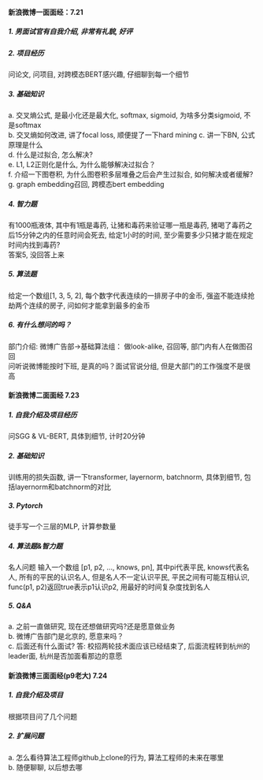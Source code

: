 

#### 新浪微博一面面经：7.21  
##### 1. 男面试官有自我介绍, 非常有礼貌, 好评   
##### 2. 项目经历   
问论文, 问项目, 对跨模态BERT感兴趣, 仔细聊到每一个细节    
##### 3. 基础知识  
a. 交叉熵公式, 是最小化还是最大化, softmax, sigmoid, 为啥多分类sigmoid, 不是softmax    
b. 交叉熵如何改进, 讲了focal loss, 顺便提了一下hard mining
c. 讲一下BN, 公式原理是什么    
d. 什么是过拟合, 怎么解决?   
e. L1, L2正则化是什么, 为什么能够解决过拟合？  
f. 介绍一下图卷积, 为什么图卷积多层堆叠之后会产生过拟合, 如何解决或者缓解?  
g. graph embedding召回, 跨模态bert embedding  
##### 4. 智力题
有1000瓶液体, 其中有1瓶是毒药, 让猪和毒药来验证哪一瓶是毒药, 猪喝了毒药之后15分钟之内的任意时间会死去, 给定1小时的时间, 至少需要多少只猪才能在规定时间内找到毒药?  
答案5, 没回答上来  
##### 5. 算法题
给定一个数组[1, 3, 5, 2], 每个数字代表连续的一排房子中的金币, 强盗不能连续抢劫两个连续的房子, 问如何才能拿到最多的金币   

##### 6. 有什么想问的吗？  
部门介绍: 微博广告部->基础算法组： 做look-alike, 召回等, 部门内有人在做图召回  
问听说微博能按时下班, 是真的吗？面试官说分组, 但是大部门的工作强度不是很高  







#### 新浪微博二面面经 7.23
##### 1. 自我介绍及项目经历
问SGG & VL-BERT, 具体到细节, 计时20分钟
##### 2. 基础知识
训练用的损失函数, 讲一下transformer, layernorm, batchnorm, 具体到细节, 包括layernorm和batchnorm的对比
##### 3. Pytorch
徒手写一个三层的MLP, 计算参数量
##### 4. 算法题&智力题
名人问题
输入一个数组 [p1, p2, ..., knows, pn], 其中pi代表平民, knows代表名人, 所有的平民的认识名人, 但是名人不一定认识平民, 平民之间有可能互相认识, func(p1, p2)返回true表示p1认识p2, 
用最好的时间复杂度找到名人
##### 5. Q&A
a. 之前一直做研究, 现在还想做研究吗?还是愿意做业务  
b. 微博广告部门是北京的, 愿意来吗？  
c. 后面还有什么面试? 答: 校招两轮技术面应该已经结束了, 后面流程转到杭州的leader面, 杭州是否加面看那边的意愿  


#### 新浪微博三面面经(p9老大) 7.24
##### 1. 自我介绍及项目
根据项目问了几个问题
##### 2. 扩展问题
a. 怎么看待算法工程师github上clone的行为, 算法工程师的未来在哪里  
b. 随便聊聊, 以后想去哪






